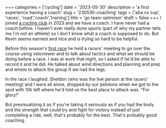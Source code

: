 +++
categories = ['cycling']
date = '2023-05-30'
description = 'a first experience having a coach'
slug = '230530-coaching'
tags = ['aba cx cup', 'races', 'road','coach','training']
title = 'go team optimism'
draft = false
+++
I joined [a cycling club](../vcc/) in 2023 and we have a coach. I have never had a coach before. I haven't ever really done sports (part of why my partner tells me I'm not an athlete) so I don't know what a coach is supposed to do. But Kevin seems earnest and nice and is trying so hard to be helpful. 

Before this season's [first race](../stiedaclassic2023/) he held a racers' meeting to go over the course using veloviewer and to talk about tactics and what we should be doing before a race. I was at work that night, so I asked if he'd be able to record it and he did. He talked about wind directions and planning and prep and where to attack the group if we had the legs. 

In the race I laughed. Sheldon (who was the live person at the racers' meeting) and I were all alone, dropped by our pelotons when we got to the spot with 10k left where he'd told us the best place to attack was. "For glory!"

But previsualizing it as if you're taking it seriously as if you had the body and the strength that could try and fight for victory instead of just completing a ride, well, that's probably for the best. That's probably good coaching.